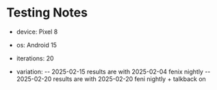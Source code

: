 # Testing Notes

- device: Pixel 8
- os: Android 15

- iterations: 20

- variation:
-- 2025-02-15 results are with 2025-02-04 fenix nightly
-- 2025-02-20 results are with 2025-02-20 feni nightly + talkback on